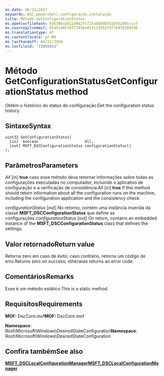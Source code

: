 ```yaml
---
ms.date: 06/12/2017
keywords: DSC,powershell,configuração,instalação
title: Método GetConfigurationStatus
ms.openlocfilehash: 83b30ba2612d962fcf2fa658d07d18fb2d91ccc7
ms.sourcegitcommit: 6545c60578f7745be015111052fd7769f8289296
ms.translationtype: HT
ms.contentlocale: pt-BR
ms.lasthandoff: 04/22/2020
ms.locfileid: "71955013"
---
```

# <a name="getconfigurationstatus-method"></a><span data-ttu-id="611d6-103">Método GetConfigurationStatus</span><span class="sxs-lookup"><span data-stu-id="611d6-103">GetConfigurationStatus method</span></span>

<span data-ttu-id="611d6-104">Obtém o histórico do status de configuração.</span><span class="sxs-lookup"><span data-stu-id="611d6-104">Get the configuration status history.</span></span>

## <a name="syntax"></a><span data-ttu-id="611d6-105">Sintaxe</span><span class="sxs-lookup"><span data-stu-id="611d6-105">Syntax</span></span>

```mof
uint32 GetConfigurationStatus(
  [in]  boolean                     All,
  [out] MSFT_DSCConfigurationStatus configurationStatus[]
);
```

## <a name="parameters"></a><span data-ttu-id="611d6-106">Parâmetros</span><span class="sxs-lookup"><span data-stu-id="611d6-106">Parameters</span></span>

<span data-ttu-id="611d6-107">*All* \[in\] **true** caso esse método deva retornar informações sobre todas as configurações executadas no computador, incluindo o aplicativo de configuração e a verificação de consistência.</span><span class="sxs-lookup"><span data-stu-id="611d6-107">*All* \[in\] **true** if this method should return information about all the configuration runs on the machine, including the configuration application and the consistency check.</span></span>

<span data-ttu-id="611d6-108">*configurationStatus* \[out\] No retorno, contém uma instância inserida da classe **MSFT_DSCConfigurationStatus** que define as configurações.</span><span class="sxs-lookup"><span data-stu-id="611d6-108">*configurationStatus* \[out\] On return, contains an embedded instance of the **MSFT_DSCConfigurationStatus** class that defines the settings.</span></span>

## <a name="return-value"></a><span data-ttu-id="611d6-109">Valor retornado</span><span class="sxs-lookup"><span data-stu-id="611d6-109">Return value</span></span>

<span data-ttu-id="611d6-110">Retorna zero em caso de êxito; caso contrário, retorna um código de erro.</span><span class="sxs-lookup"><span data-stu-id="611d6-110">Returns zero on success; otherwise returns an error code.</span></span>

## <a name="remarks"></a><span data-ttu-id="611d6-111">Comentários</span><span class="sxs-lookup"><span data-stu-id="611d6-111">Remarks</span></span>

<span data-ttu-id="611d6-112">Esse é um método estático.</span><span class="sxs-lookup"><span data-stu-id="611d6-112">This is a static method.</span></span>

## <a name="requirements"></a><span data-ttu-id="611d6-113">Requisitos</span><span class="sxs-lookup"><span data-stu-id="611d6-113">Requirements</span></span>

<span data-ttu-id="611d6-114">**MOF:** DscCore.mof</span><span class="sxs-lookup"><span data-stu-id="611d6-114">**MOF:** DscCore.mof</span></span>

<span data-ttu-id="611d6-115">**Namespace**: Root\Microsoft\Windows\DesiredStateConfiguration</span><span class="sxs-lookup"><span data-stu-id="611d6-115">**Namespace**: Root\Microsoft\Windows\DesiredStateConfiguration</span></span>

## <a name="see-also"></a><span data-ttu-id="611d6-116">Confira também</span><span class="sxs-lookup"><span data-stu-id="611d6-116">See also</span></span>

[<span data-ttu-id="611d6-117">**MSFT_DSCLocalConfigurationManager**</span><span class="sxs-lookup"><span data-stu-id="611d6-117">**MSFT_DSCLocalConfigurationManager**</span></span>](msft-dsclocalconfigurationmanager.md)
